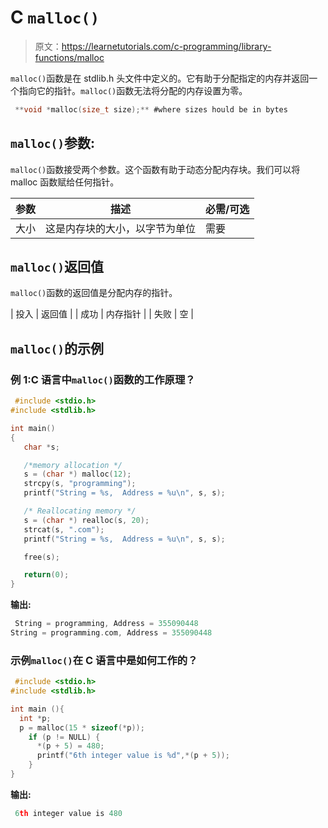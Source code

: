 # C `malloc()`

> 原文：<https://learnetutorials.com/c-programming/library-functions/malloc>

`malloc()`函数是在 stdlib.h 头文件中定义的。它有助于分配指定的内存并返回一个指向它的指针。`malloc()`函数无法将分配的内存设置为零。

```c
 **void *malloc(size_t size);** #where sizes hould be in bytes 

```

## `malloc()`参数:

`malloc()`函数接受两个参数。这个函数有助于动态分配内存块。我们可以将 malloc 函数赋给任何指针。

| 参数 | 描述 | 必需/可选 |
| --- | --- | --- |
| 大小 | 这是内存块的大小，以字节为单位 | 需要 |

## `malloc()`返回值

`malloc()`函数的返回值是分配内存的指针。

| 投入 | 返回值 |
| 成功 | 内存指针 |
| 失败 | 空 |

## `malloc()`的示例

### 例 1:C 语言中`malloc()`函数的工作原理？

```c
 #include <stdio.h>
#include <stdlib.h>

int main()
{
   char *s;

   /*memory allocation */
   s = (char *) malloc(12);
   strcpy(s, "programming");
   printf("String = %s,  Address = %u\n", s, s);

   /* Reallocating memory */
   s = (char *) realloc(s, 20);
   strcat(s, ".com");
   printf("String = %s,  Address = %u\n", s, s);

   free(s);

   return(0);
} 

```

**输出:**

```c
 String = programming, Address = 355090448
String = programming.com, Address = 355090448 
```

### 示例`malloc()`在 C 语言中是如何工作的？

```c
 #include <stdio.h>
#include <stdlib.h>

int main (){
  int *p;
  p = malloc(15 * sizeof(*p)); 
    if (p != NULL) {
      *(p + 5) = 480; 
      printf("6th integer value is %d",*(p + 5));
    }
} 

```

**输出:**

```c
 6th integer value is 480 
```
